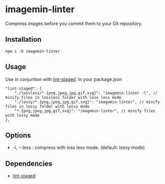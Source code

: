 # imagemin-linter

Compress images before you commit them to your Git repository.

## Installation

```
npm i -D imagemin-linter
```

## Usage

Use in conjuntion with [lint-staged](https://github.com/okonet/lint-staged). In your package.json

```
"lint-staged": {
    "./lossless/*.{png,jpeg,jpg,gif,svg}": "imagemin-linter -l", // minify files in lossless folder with loss less mode
    "./lossy/*.{png,jpeg,jpg,gif,svg}": "imagemin-linter", // minify files in lossy folder with lossy mode
    "*.{png,jpeg,jpg,gif,svg}": "imagemin-linter", // minify files with lossy mode
},
```

## Options

-   -l, --less : compress with loss less mode. (default: lossy mode)

## Dependencies

- [lint-staged](https://github.com/okonet/lint-staged)